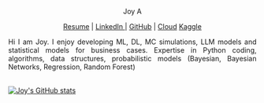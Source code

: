 <p align="center"> Joy A </p>

 
  <p align="center">
  <a href="https://github.com/joy-ald/Resume-Certification/blob/main/resume.pdf">Resume</a> |
  <a href="https://www.linkedin.com/in/">LinkedIn   </a>   |
  <a href="https://github.com/joy-ald">GitHub</a> |
  <a href="https://www.cloudskillsboost.google/public_profiles/2d615918-8705-4b7b-9235-a9b1ffc9db13">Cloud</a>
  <a href="https://www.kaggle.com/joya123">Kaggle</a>
  </p>

  <p align="justify">
  Hi I am Joy. I enjoy developing ML, DL, MC simulations, LLM models and statistical models for business cases.
  Expertise in Python coding, algorithms, data structures, probabilistic models (Bayesian, Bayesian Networks, Regression, Random Forest)
  <br><br>
  </p>


[![Joy's GitHub stats](https://github-readme-stats.vercel.app/api?username=Joy)](https://github.com/anuraghazra/github-readme-stats)
<!---
joy-ald/joy-ald is a ✨ special ✨ repository because its `README.md` (this file) appears on your GitHub profile.
You can click the Preview link to take a look at your changes.
--->
